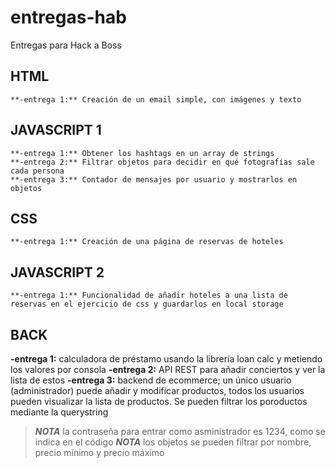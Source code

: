# entregas-hab

Entregas para Hack a Boss

## HTML

    **-entrega 1:** Creación de un email simple, con imágenes y texto

## JAVASCRIPT 1

    **-entrega 1:** Obtener los hashtags en un array de strings
    **-entrega 2:** Filtrar objetos para decidir en qué fotografías sale cada persona
    **-entrega 3:** Contador de mensajes por usuario y mostrarlos en objetos

## CSS

    **-entrega 1:** Creación de una página de reservas de hoteles

## JAVASCRIPT 2

    **-entrega 1:** Funcionalidad de añadir hoteles a una lista de reservas en el ejercicio de css y guardarlos en local storage

## BACK
**-entrega 1:** calculadora de préstamo usando la librería loan calc y metiendo los valores por consola
**-entrega 2:** API REST para añadir conciertos y ver la lista de estos
**-entrega 3:** backend de ecommerce; un único usuario (administrador) puede añadir y modificar productos, todos los
                usuarios pueden visualizar la lista de productos. Se pueden filtrar los poroductos mediante la querystring
 >***NOTA*** la contraseña para entrar como asministrador es 1234, como se indica en el código
>***NOTA*** los objetos se pueden filtrar por nombre, precio mínimo y precio máximo